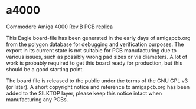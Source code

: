 # a4000
Commodore Amiga 4000 Rev.B PCB replica

This Eagle board-file has been generated in the early days of amigapcb.org from the polygon database for debugging and verification purposes. The export in its current state is not suitable for PCB manufacturing due to various issues, such as possibly wrong pad sizes or via diameters. A lot of work is probably required to get this board ready for production, but this should be a good starting point.

The board file is released to the public under the terms of the GNU GPL v3 (or later). A short copyright notice and reference to amigapcb.org has been added to the SILKTOP layer, please keep this notice intact when manufacturing any PCBs.

